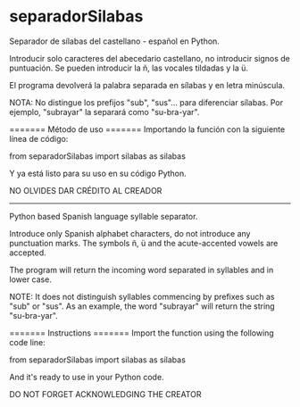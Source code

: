 # separadorSilabas

Separador de sílabas del castellano - español en Python. 

Introducir solo caracteres del abecedario castellano, no introducir signos de puntuación. 
Se pueden introducir la ñ, las vocales tildadas y la ü.

El programa devolverá la palabra separada en sílabas y en letra minúscula.

NOTA: No distingue los prefijos "sub", "sus"... para diferenciar sílabas. 
Por ejemplo, "subrayar" la separará como "su-bra-yar".

======= Método de uso =======
Importando la función con la siguiente línea de código:

from separadorSilabas import silabas as silabas

Y ya está listo para su uso en su código Python.

NO OLVIDES DAR CRÉDITO AL CREADOR

-------------------------------------------------------------------------------------------------

Python based Spanish language syllable separator.

Introduce only Spanish alphabet characters, do not introduce any punctuation marks.
The symbols ñ, ü and the acute-accented vowels are accepted.

The program will return the incoming word separated in syllables and in lower case. 

NOTE: It does not distinguish syllables commencing by prefixes such as "sub" or "sus".
As an example, the word "subrayar" will return the string "su-bra-yar".

======= Instructions =======
Import the function using the following code line:

from separadorSilabas import silabas as silabas

And it's ready to use in your Python code.

DO NOT FORGET ACKNOWLEDGING THE CREATOR
